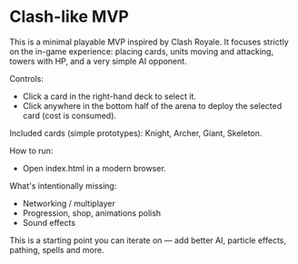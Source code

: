 # Clash-like MVP

This is a minimal playable MVP inspired by Clash Royale. It focuses strictly on the in-game experience: placing cards, units moving and attacking, towers with HP, and a very simple AI opponent.

Controls:
- Click a card in the right-hand deck to select it.
- Click anywhere in the bottom half of the arena to deploy the selected card (cost is consumed).

Included cards (simple prototypes): Knight, Archer, Giant, Skeleton.

How to run:
- Open index.html in a modern browser.

What's intentionally missing:
- Networking / multiplayer
- Progression, shop, animations polish
- Sound effects

This is a starting point you can iterate on — add better AI, particle effects, pathing, spells and more.
